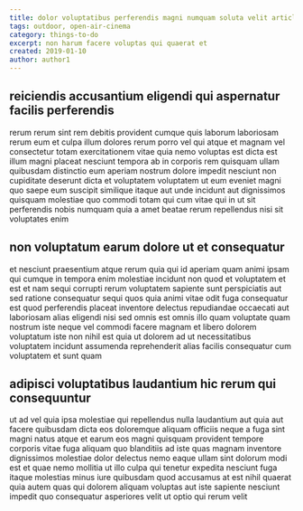 ```yaml
---
title: dolor voluptatibus perferendis magni numquam soluta velit article 3532
tags: outdoor, open-air-cinema
category: things-to-do
excerpt: non harum facere voluptas qui quaerat et
created: 2019-01-10
author: author1
---
```


## reiciendis accusantium eligendi qui aspernatur facilis perferendis

rerum rerum sint rem debitis provident cumque quis laborum laboriosam rerum eum et culpa illum dolores rerum porro vel qui atque et magnam vel consectetur totam exercitationem vitae quia nemo voluptas est dicta est illum magni placeat nesciunt tempora ab in corporis rem quisquam ullam quibusdam distinctio eum aperiam nostrum dolore impedit nesciunt non cupiditate deserunt dicta et voluptatem voluptatem ut eum eveniet magni quo saepe eum suscipit similique itaque aut unde incidunt aut dignissimos quisquam molestiae quo commodi totam qui cum vitae qui in ut sit perferendis nobis numquam quia a amet beatae rerum repellendus nisi sit voluptates enim

## non voluptatum earum dolore ut et consequatur

et nesciunt praesentium atque rerum quia qui id aperiam quam animi ipsam qui cumque in tempora enim molestiae incidunt non quod et voluptatem et est et nam sequi corrupti rerum voluptatem sapiente sunt perspiciatis aut sed ratione consequatur sequi quos quia animi vitae odit fuga consequatur est quod perferendis placeat inventore delectus repudiandae occaecati aut laboriosam alias eligendi nisi sed omnis est omnis illo quam voluptate quam nostrum iste neque vel commodi facere magnam et libero dolorem voluptatum iste non nihil est quia ut dolorem ad ut necessitatibus voluptatem incidunt assumenda reprehenderit alias facilis consequatur cum voluptatem et sunt quam

## adipisci voluptatibus laudantium hic rerum qui consequuntur

ut ad vel quia ipsa molestiae qui repellendus nulla laudantium aut quia aut facere quibusdam dicta eos doloremque aliquam officiis neque a fuga sint magni natus atque et earum eos magni quisquam provident tempore corporis vitae fuga aliquam quo blanditiis ad iste quas magnam inventore dignissimos molestiae dolor delectus nemo eaque ullam sint dolorum modi est et quae nemo mollitia ut illo culpa qui tenetur expedita nesciunt fuga itaque molestias minus iure quibusdam quod accusamus at est nihil quaerat quia autem quas qui dolorem aliquam voluptas aut iste sapiente nesciunt impedit quo consequatur asperiores velit ut optio qui rerum velit
